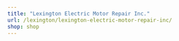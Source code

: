 ```yaml
---
title: "Lexington Electric Motor Repair Inc."
url: /lexington/lexington-electric-motor-repair-inc/
shop: shop
---
```

